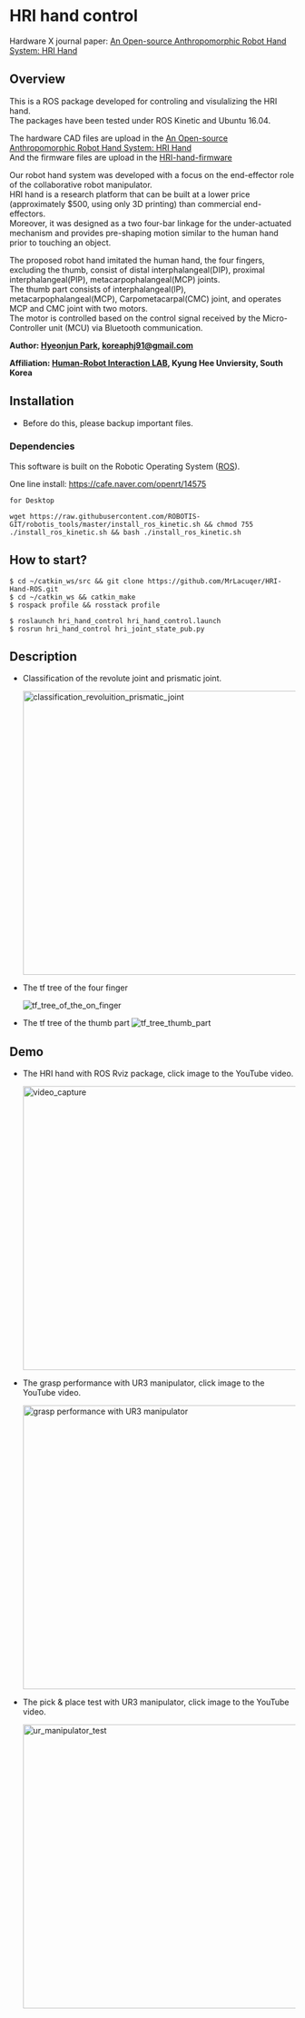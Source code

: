 # HRI hand control
Hardware X journal paper: [An Open-source Anthropomorphic Robot Hand System: HRI Hand](https://www.sciencedirect.com/science/article/pii/S2468067220300092?via%3Dihub)
## Overview

This is a ROS package developed for controling and visulalizing the HRI hand.  
The packages have been tested under ROS Kinetic and Ubuntu 16.04.  

The hardware CAD files are upload in the [An Open-source Anthropomorphic Robot Hand System: HRI Hand](https://osf.io/sfpb2/)  
And the firmware files are upload in the [HRI-hand-firmware](https://github.com/MrLacquer/HRI-hand-firmware.git)

Our robot hand system was developed with a focus on the end-effector role of the collaborative robot manipulator.   
HRI hand is a research platform that can be built at a lower price (approximately $500, using only 3D printing) than commercial end-effectors.   
Moreover, it was designed as a two four-bar linkage for the under-actuated mechanism and provides pre-shaping motion similar to the human hand prior to touching an object.

The proposed robot hand imitated the human hand, the four fingers, excluding the thumb, consist of distal interphalangeal(DIP), proximal interphalangeal(PIP), metacarpophalangeal(MCP) joints.   
The thumb part consists of interphalangeal(IP), metacarpophalangeal(MCP), Carpometacarpal(CMC) joint, and operates MCP and CMC joint with two motors.   
The motor is controlled based on the control signal received by the Micro-Controller unit (MCU) via Bluetooth communication.


**Author: [Hyeonjun Park](https://www.linkedin.com/in/hyeonjun-park-41bb59125), koreaphj91@gmail.com**

**Affiliation: [Human-Robot Interaction LAB](https://khu-hri.weebly.com), Kyung Hee Unviersity, South Korea**



## Installation
- Before do this, please backup important files.

### Dependencies

This software is built on the Robotic Operating System ([ROS](http://wiki.ros.org/ROS/Installation)).

One line install: https://cafe.naver.com/openrt/14575 
```
for Desktop

wget https://raw.githubusercontent.com/ROBOTIS-GIT/robotis_tools/master/install_ros_kinetic.sh && chmod 755 ./install_ros_kinetic.sh && bash ./install_ros_kinetic.sh
```

## How to start?

```
$ cd ~/catkin_ws/src && git clone https://github.com/MrLacuqer/HRI-Hand-ROS.git
$ cd ~/catkin_ws && catkin_make
$ rospack profile && rosstack profile

$ roslaunch hri_hand_control hri_hand_control.launch
$ rosrun hri_hand_control hri_joint_state_pub.py
```

## Description

- Classification of the revolute joint and prismatic joint.

    <img width="500" src="https://user-images.githubusercontent.com/4105524/64685394-e4911200-d4c1-11e9-800a-593bde84d98b.png"  alt="classification_revoluition_prismatic_joint" title="classification_revoluition_prismatic_joint">

    <!--![classification_revoluition_prismatic_joint](https://user-images.githubusercontent.com/4105524/64685394-e4911200-d4c1-11e9-800a-593bde84d98b.png)-->

- The tf tree of the four finger

    ![tf_tree_of_the_on_finger](https://user-images.githubusercontent.com/4105524/64685465-05596780-d4c2-11e9-946e-2e31c2ed9ed9.png)

- The tf tree of the thumb part
    ![tf_tree_thumb_part](https://user-images.githubusercontent.com/4105524/64685508-186c3780-d4c2-11e9-81bf-686ff3483fe0.png)
        


## Demo

- The HRI hand with ROS Rviz package, click image to the YouTube video.

    [<img width="500" src="https://user-images.githubusercontent.com/4105524/64685367-d4793280-d4c1-11e9-9f46-b95a5d97acb8.PNG"  alt="video_capture" title="video_capture">](https://youtu.be/vD6ZCrParco)

   <!-- [![video_capture](https://user-images.githubusercontent.com/4105524/64685367-d4793280-d4c1-11e9-9f46-b95a5d97acb8.PNG)](https://youtu.be/vD6ZCrParco) -->

- The grasp performance with UR3 manipulator, click image to the YouTube video.
    
    [<img width="500" src="https://user-images.githubusercontent.com/4105524/74118413-b3e30f00-4bfe-11ea-9a6d-40371ff9da5b.PNG"  alt="grasp performance with UR3 manipulator" title="grasp performance with UR3 manipulator">](https://www.youtube.com/watch?v=c5Ry3tl9FVw)

   <!-- [![hri_hand_hold-on](https://user-images.githubusercontent.com/4105524/64670413-f235a000-d49f-11e9-8ccc-b73484fcb043.PNG)](https://youtu.be/vkenz0KlCYk)
   -->

- The pick & place test with UR3 manipulator, click image to the YouTube video.
   
    [<img width="500" src="https://user-images.githubusercontent.com/4105524/64670616-c1a23600-d4a0-11e9-8861-e7aa47693b21.jpg"  alt="ur_manipulator_test" title="ur_manipulator_test">](https://youtu.be/8BtP_0Ygy6g)
    
   <!-- [![ur_manipulator_test](https://user-images.githubusercontent.com/4105524/64670616-c1a23600-d4a0-11e9-8861-e7aa47693b21.jpg)](https://youtu.be/8BtP_0Ygy6g)
    -->



